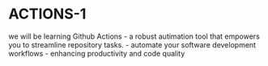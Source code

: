# ACTIONS-1
we will be learning Github Actions
    - a robust autimation tool that empowers you to streamline repository tasks.
    - automate your software development workflows
    - enhancing productivity and code quality